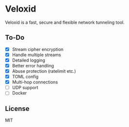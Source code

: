 # Veloxid
Veloxid is a fast, secure and flexible network tunneling tool.

## To-Do
- [x] Stream cipher encryption
- [x] Handle multiple streams
- [x] Detailed logging
- [x] Better error handling
- [x] Abuse protection (ratelimit etc.)
- [x] TOML config
- [x] Multi-hop connections
- [ ] UDP support
- [ ] Docker

## License
MIT
